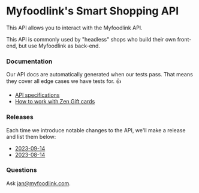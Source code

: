 # Myfoodlink's Smart Shopping API

This API allows you to interact with the Myfoodlink API.

This API is commonly used by "headless" shops who build their own front-end, but use Myfoodlink as back-end.

### Documentation

Our API docs are automatically generated when our tests pass. That means they cover all edge cases we have tests for. 👍

* [API specifications](https://myfoodlink.github.io/mfl-smart-shopping-api-docs/)
* [How to work with Zen Gift cards](https://github.com/myfoodlink/mfl-smart-shopping-api-docs/wiki/How-to-work-with-Zen-Gift-cards)

### Releases

Each time we introduce notable changes to the API, we'll make a release and list them below:

* [2023-09-14](https://github.com/myfoodlink/mfl-smart-shopping-api-docs/releases/tag/2023-09-14)
* [2023-08-14](https://github.com/myfoodlink/mfl-smart-shopping-api-docs/releases/tag/2023-08-14)

### Questions

Ask [jan@myfoodlink.com](mailto:jan@myfoodlink.com).
